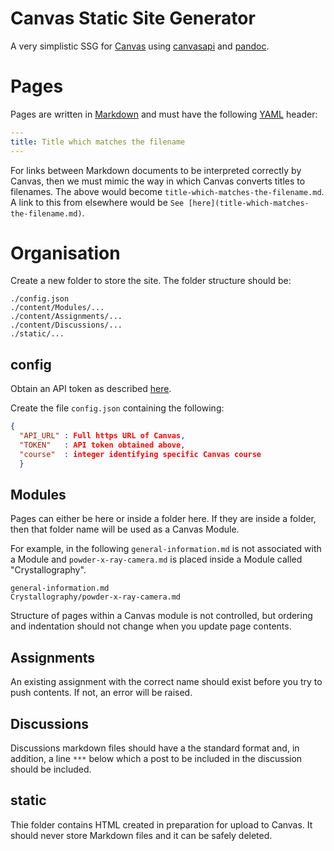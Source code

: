 # Canvas Static Site Generator

A very simplistic SSG for [Canvas](https://www.instructure.com/) using [canvasapi](https://canvasapi.readthedocs.io/en/stable/getting-started.html) and [pandoc](https://pandoc.org/).

# Pages

Pages are written in [Markdown](https://www.markdownguide.org/getting-started/) and must have the following [YAML](https://en.wikipedia.org/wiki/YAML) header:

```yaml
---
title: Title which matches the filename
---
```

For links between Markdown documents to be interpreted correctly by Canvas, then we must mimic the way in which Canvas converts titles to filenames.  The above would become `title-which-matches-the-filename.md`.  A link to this from elsewhere would be `See [here](title-which-matches-the-filename.md)`.

# Organisation

Create a new folder to store the site.  The folder structure should be:

```
./config.json
./content/Modules/...
./content/Assignments/...
./content/Discussions/...
./static/...
```

## config

Obtain an API token as described [here](https://community.canvaslms.com/t5/Admin-Guide/How-do-I-obtain-an-API-access-token-in-the-Canvas-Data-Portal/ta-p/157).

Create the file `config.json` containing the following:

```json
{
  "API_URL" : Full https URL of Canvas,
  "TOKEN"   : API token obtained above,
  "course"  : integer identifying specific Canvas course
  }
```

## Modules

Pages can either be here or inside a folder here.  If they are inside a folder, then that folder name will be used as a Canvas Module.

For example, in the following `general-information.md` is not associated with a Module and `powder-x-ray-camera.md` is placed inside a Module called "Crystallography".

```
general-information.md
Crystallography/powder-x-ray-camera.md
```

Structure of pages within a Canvas module is not controlled, but ordering and indentation should not change when you update page contents.

## Assignments

An existing assignment with the correct name should exist before you try to push contents.  If not, an error will be raised.

## Discussions

Discussions markdown files should have a the standard format and, in addition, a line `***` below which a post to be included in the discussion should be included.

## static

Thie folder contains HTML created in preparation for upload to Canvas.  It should never store Markdown files and it can be safely deleted.

